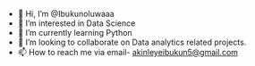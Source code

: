 - 👋 Hi, I’m @Ibukunoluwaaa
- 👀 I’m interested in Data Science 
- 🌱 I’m currently learning Python
- 💞️ I’m looking to collaborate on Data analytics related projects.
- 📫 How to reach me via email- akinleyeibukun5@gmail.com

<!---
Ibukunoluwaaa/Ibukunoluwaaa is a ✨ special ✨ repository because its `README.md` (this file) appears on your GitHub profile.
You can click the Preview link to take a look at your changes.
--->

